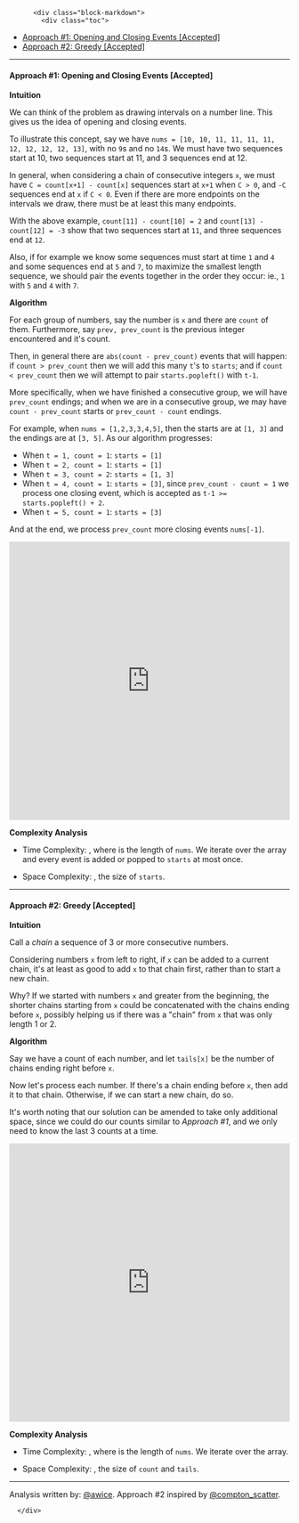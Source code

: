<div class="article-body">
        
          <div class="block-markdown">
            <div class="toc">
<ul>
<li><a href="#approach-1-opening-and-closing-events-accepted">Approach #1: Opening and Closing Events [Accepted]</a></li>
<li><a href="#approach-2-greedy-accepted">Approach #2: Greedy [Accepted]</a></li>
</ul>
</div>
<hr>
<h4 id="approach-1-opening-and-closing-events-accepted">Approach #1: Opening and Closing Events [Accepted]</h4>
<p><strong>Intuition</strong></p>
<p>We can think of the problem as drawing intervals on a number line.  This gives us the idea of opening and closing events.</p>
<p>To illustrate this concept, say we have <code>nums = [10, 10, 11, 11, 11, 11, 12, 12, 12, 12, 13]</code>, with no <code>9</code>s and no <code>14</code>s.  We must have two sequences start at 10, two sequences start at 11, and 3 sequences end at 12.</p>
<p>In general, when considering a chain of consecutive integers <code>x</code>, we must have <code>C = count[x+1] - count[x]</code> sequences start at <code>x+1</code> when <code>C &gt; 0</code>, and <code>-C</code> sequences end at <code>x</code> if <code>C &lt; 0</code>.  Even if there are more endpoints on the intervals we draw, there must be at least this many endpoints.</p>
<p>With the above example, <code>count[11] - count[10] = 2</code> and <code>count[13] - count[12] = -3</code> show that two sequences start at <code>11</code>, and three sequences end at <code>12</code>.</p>
<p>Also, if for example we know some sequences must start at time <code>1</code> and <code>4</code> and some sequences end at <code>5</code> and <code>7</code>, to maximize the smallest length sequence, we should pair the events together in the order they occur: ie., <code>1</code> with <code>5</code> and <code>4</code> with <code>7</code>.</p>
<p><strong>Algorithm</strong></p>
<p>For each group of numbers, say the number is <code>x</code> and there are <code>count</code> of them.  Furthermore, say <code>prev, prev_count</code> is the previous integer encountered and it's count.</p>
<p>Then, in general there are <code>abs(count - prev_count)</code> events that will happen: if <code>count &gt; prev_count</code> then we will add this many <code>t</code>'s to <code>starts</code>; and if <code>count &lt; prev_count</code> then we will attempt to pair <code>starts.popleft()</code> with <code>t-1</code>.</p>
<p>More specifically, when we have finished a consecutive group, we will have <code>prev_count</code> endings; and when we are in a consecutive group, we may have <code>count - prev_count</code> starts or <code>prev_count - count</code> endings.</p>
<p>For example, when <code>nums = [1,2,3,3,4,5]</code>, then the starts are at <code>[1, 3]</code> and the endings are at <code>[3, 5]</code>.  As our algorithm progresses:</p>
<ul>
<li>When <code>t = 1, count = 1</code>: <code>starts = [1]</code></li>
<li>When <code>t = 2, count = 1</code>: <code>starts = [1]</code></li>
<li>When <code>t = 3, count = 2</code>: <code>starts = [1, 3]</code></li>
<li>When <code>t = 4, count = 1</code>: <code>starts = [3]</code>, since <code>prev_count - count = 1</code> we process one closing event, which is accepted as <code>t-1 &gt;= starts.popleft() + 2</code>.</li>
<li>When <code>t = 5, count = 1</code>: <code>starts = [3]</code></li>
</ul>
<p>And at the end, we process <code>prev_count</code> more closing events <code>nums[-1]</code>.</p>
<iframe src="https://leetcode.com/playground/aPKnzzAo/shared" frameborder="0" width="100%" height="500" name="aPKnzzAo"></iframe>

<p><strong>Complexity Analysis</strong></p>
<ul>
<li>
<p>Time Complexity: <script type="math/tex; mode=display">O(N)</script>, where <script type="math/tex; mode=display">N</script> is the length of <code>nums</code>.  We iterate over the array and every event is added or popped to <code>starts</code> at most once.</p>
</li>
<li>
<p>Space Complexity: <script type="math/tex; mode=display">O(N)</script>, the size of <code>starts</code>.</p>
</li>
</ul>
<hr>
<h4 id="approach-2-greedy-accepted">Approach #2: Greedy [Accepted]</h4>
<p><strong>Intuition</strong></p>
<p>Call a <em>chain</em> a sequence of 3 or more consecutive numbers.</p>
<p>Considering numbers <code>x</code> from left to right, if <code>x</code> can be added to a current chain, it's at least as good to add <code>x</code> to that chain first, rather than to start a new chain.</p>
<p>Why?  If we started with numbers <code>x</code> and greater from the beginning, the shorter chains starting from <code>x</code> could be concatenated with the chains ending before <code>x</code>, possibly helping us if there was a "chain" from <code>x</code> that was only length 1 or 2.</p>
<p><strong>Algorithm</strong></p>
<p>Say we have a count of each number, and let <code>tails[x]</code> be the number of chains ending right before <code>x</code>.</p>
<p>Now let's process each number.  If there's a chain ending before <code>x</code>, then add it to that chain.  Otherwise, if we can start a new chain, do so.</p>
<p>It's worth noting that our solution can be amended to take only <script type="math/tex; mode=display">O(1)</script> additional space, since we could do our counts similar to <em>Approach #1</em>, and we only need to know the last 3 counts at a time.</p>
<iframe src="https://leetcode.com/playground/RErfKTGx/shared" frameborder="0" width="100%" height="500" name="RErfKTGx"></iframe>

<p><strong>Complexity Analysis</strong></p>
<ul>
<li>
<p>Time Complexity: <script type="math/tex; mode=display">O(N)</script>, where <script type="math/tex; mode=display">N</script> is the length of <code>nums</code>.  We iterate over the array.</p>
</li>
<li>
<p>Space Complexity: <script type="math/tex; mode=display">O(N)</script>, the size of <code>count</code> and <code>tails</code>.</p>
</li>
</ul>
<hr>
<p>Analysis written by: <a href="https://leetcode.com/awice">@awice</a>.  Approach #2 inspired by <a href="https://discuss.leetcode.com/topic/99187/java-o-n-time-o-n-space">@compton_scatter</a>.</p>
          </div>
        
      </div>